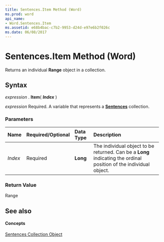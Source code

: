 ```yaml
---
title: Sentences.Item Method (Word)
ms.prod: word
api_name:
- Word.Sentences.Item
ms.assetid: e68b4bac-c7b2-9953-d24d-e97e6b2f026c
ms.date: 06/08/2017
---
```



# Sentences.Item Method (Word)

Returns an individual **Range** object in a collection.


## Syntax

 _expression_ . **Item**( **_Index_** )

 _expression_ Required. A variable that represents a **[Sentences](sentences-object-word.md)** collection.


### Parameters



|**Name**|**Required/Optional**|**Data Type**|**Description**|
|:-----|:-----|:-----|:-----|
| _Index_|Required| **Long**|The individual object to be returned. Can be a **Long** indicating the ordinal position of the individual object.|

### Return Value

Range


## See also


#### Concepts


[Sentences Collection Object](sentences-object-word.md)

